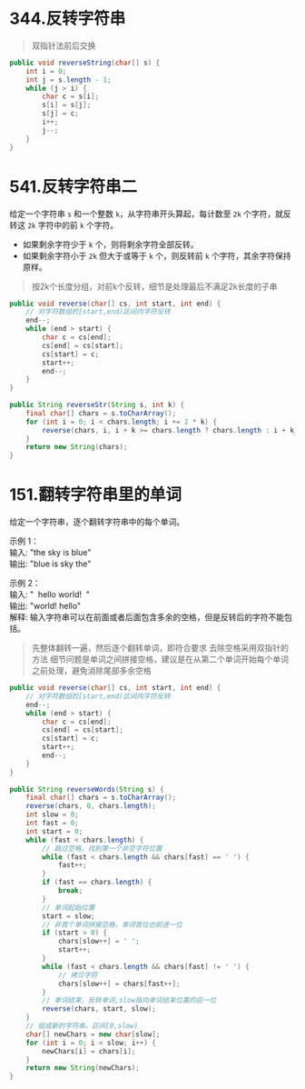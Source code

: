 # 344.反转字符串
> 双指针法前后交换
```java
public void reverseString(char[] s) {  
    int i = 0;  
    int j = s.length - 1;  
    while (j > i) {  
        char c = s[i];  
        s[i] = s[j];  
        s[j] = c;  
        i++;  
        j--;  
    }  
}
```
# 541.反转字符串二
给定一个字符串 `s` 和一个整数 `k`，从字符串开头算起，每计数至 `2k` 个字符，就反转这 `2k` 字符中的前 `k` 个字符。

- 如果剩余字符少于 `k` 个，则将剩余字符全部反转。
- 如果剩余字符小于 `2k` 但大于或等于 `k` 个，则反转前 `k` 个字符，其余字符保持原样。
> 按2k个长度分组，对前k个反转，细节是处理最后不满足2k长度的子串
```java
public void reverse(char[] cs, int start, int end) {  
    // 对字符数组的[start,end)区间内字符反转  
    end--;  
    while (end > start) {  
        char c = cs[end];  
        cs[end] = cs[start];  
        cs[start] = c;  
        start++;  
        end--;  
    }  
}  
  
public String reverseStr(String s, int k) {  
    final char[] chars = s.toCharArray();  
    for (int i = 0; i < chars.length; i += 2 * k) {  
        reverse(chars, i, i + k >= chars.length ? chars.length : i + k);  
    }  
    return new String(chars);  
}
```
# 151.翻转字符串里的单词
给定一个字符串，逐个翻转字符串中的每个单词。

示例 1：  
输入: "the sky is blue"  
输出: "blue is sky the"

示例 2：  
输入: "  hello world!  "  
输出: "world! hello"  
解释: 输入字符串可以在前面或者后面包含多余的空格，但是反转后的字符不能包括。
> 先整体翻转一遍，然后逐个翻转单词，即符合要求
> 去除空格采用双指针的方法
> 细节问题是单词之间拼接空格，建议是在从第二个单词开始每个单词之前处理，避免消除尾部多余空格
```java
public void reverse(char[] cs, int start, int end) {  
    // 对字符数组的[start,end)区间内字符反转  
    end--;  
    while (end > start) {  
        char c = cs[end];  
        cs[end] = cs[start];  
        cs[start] = c;  
        start++;  
        end--;  
    }  
}  
  
public String reverseWords(String s) {  
    final char[] chars = s.toCharArray();  
    reverse(chars, 0, chars.length);  
    int slow = 0;  
    int fast = 0;  
    int start = 0;  
    while (fast < chars.length) {  
        // 跳过空格，找到第一个非空字符位置  
        while (fast < chars.length && chars[fast] == ' ') {  
            fast++;  
        }  
        if (fast == chars.length) {  
            break;  
        }  
        // 单词起始位置  
        start = slow;  
        // 非首个单词拼接空格，单词首位也前进一位  
        if (start > 0) {  
            chars[slow++] = ' ';  
            start++;  
        }  
        while (fast < chars.length && chars[fast] != ' ') {  
            // 拷贝字符  
            chars[slow++] = chars[fast++];  
        }  
        // 单词结束，反转单词,slow指向单词结束位置的后一位  
        reverse(chars, start, slow);  
    }  
    // 组成新的字符串，区间[0,slow)  
    char[] newChars = new char[slow];  
    for (int i = 0; i < slow; i++) {  
        newChars[i] = chars[i];  
    }  
    return new String(newChars);  
}
```